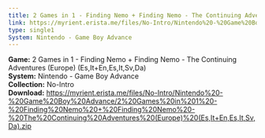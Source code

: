 ```yaml
---
title: 2 Games in 1 - Finding Nemo + Finding Nemo - The Continuing Adventures (Europe) (Es,It+En,Es,It,Sv,Da)
link: https://myrient.erista.me/files/No-Intro/Nintendo%20-%20Game%20Boy%20Advance/2%20Games%20in%201%20-%20Finding%20Nemo%20+%20Finding%20Nemo%20-%20The%20Continuing%20Adventures%20(Europe)%20(Es,It+En,Es,It,Sv,Da).zip
type: single1
System: Nintendo - Game Boy Advance
---
```

<b>Game:</b> 2 Games in 1 - Finding Nemo + Finding Nemo - The Continuing Adventures (Europe) (Es,It+En,Es,It,Sv,Da)<br>
<b>System:</b> Nintendo - Game Boy Advance<br>
<b>Collection:</b> No-Intro<br>
<b>Download:</b> https://myrient.erista.me/files/No-Intro/Nintendo%20-%20Game%20Boy%20Advance/2%20Games%20in%201%20-%20Finding%20Nemo%20+%20Finding%20Nemo%20-%20The%20Continuing%20Adventures%20(Europe)%20(Es,It+En,Es,It,Sv,Da).zip
